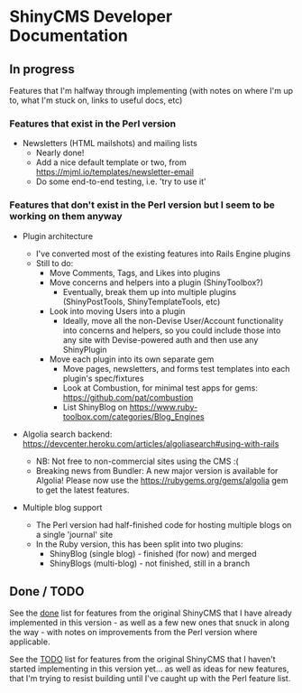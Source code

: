 # ShinyCMS Developer Documentation

## In progress

Features that I'm halfway through implementing (with notes on where I'm up to, what I'm stuck on, links to useful docs, etc)


### Features that exist in the Perl version

* Newsletters (HTML mailshots) and mailing lists
    * Nearly done!
    * Add a nice default template or two, from https://mjml.io/templates/newsletter-email
    * Do some end-to-end testing, i.e. 'try to use it'


### Features that don't exist in the Perl version but I seem to be working on them anyway

* Plugin architecture
    * I've converted most of the existing features into Rails Engine plugins
    * Still to do:
        * Move Comments, Tags, and Likes into plugins
        * Move concerns and helpers into a plugin (ShinyToolbox?)
            * Eventually, break them up into multiple plugins (ShinyPostTools, ShinyTemplateTools, etc)
        * Look into moving Users into a plugin
            * Ideally, move all the non-Devise User/Account functionality into concerns and helpers, so you could include those into any site with Devise-powered auth and then use any ShinyPlugin
        * Move each plugin into its own separate gem
            * Move pages, newsletters, and forms test templates into each plugin's spec/fixtures
            * Look at Combustion, for minimal test apps for gems: https://github.com/pat/combustion
            * List ShinyBlog on https://www.ruby-toolbox.com/categories/Blog_Engines

* Algolia search backend: https://devcenter.heroku.com/articles/algoliasearch#using-with-rails
    * NB: Not free to non-commercial sites using the CMS :(
    * Breaking news from Bundler: A new major version is available for Algolia! Please now use the https://rubygems.org/gems/algolia gem to get the latest features.

* Multiple blog support
    * The Perl version had half-finished code for hosting multiple blogs on a single 'journal' site
    * In the Ruby version, this has been split into two plugins:
        * ShinyBlog (single blog) - finished (for now) and merged
        * ShinyBlogs (multi-blog) - not finished, still in a branch


## Done / TODO

See the [done](done.md) list for features from the original ShinyCMS that I have already implemented
in this version - as well as a few new ones that snuck in along the way - with notes on improvements
from the Perl version where applicable.

See the [TODO](TODO.md) list for features from the original ShinyCMS that I haven't started implementing
in this version yet... as well as ideas for new features, that I'm trying to resist building until I've
caught up with the Perl feature list.
